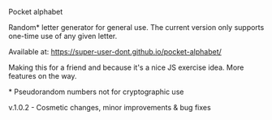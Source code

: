 Pocket alphabet

Random* letter generator for general use. 
The current version only supports one-time use of any given letter.

Available at:
https://super-user-dont.github.io/pocket-alphabet/

Making this for a friend and because it's a nice JS exercise idea.
More features on the way. 

\* Pseudorandom numbers not for cryptographic use

v.1.0.2 - Cosmetic changes, minor improvements & bug fixes



